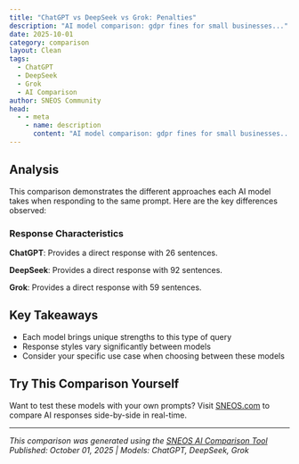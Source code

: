 ```yaml
---
title: "ChatGPT vs DeepSeek vs Grok: Penalties"
description: "AI model comparison: gdpr fines for small businesses..."
date: 2025-10-01
category: comparison
layout: Clean
tags:
  - ChatGPT
  - DeepSeek
  - Grok
  - AI Comparison
author: SNEOS Community
head:
  - - meta
    - name: description
      content: "AI model comparison: gdpr fines for small businesses..."
---
```


<ChatComparison
  title="ChatGPT vs DeepSeek vs Grok: Penalties"
  prompt="gdpr fines for small businesses"
  :responses='{
    "ChatGPT": "Under the General Data Protection Regulation (GDPR), small businesses are subject to the same rules and potential fines as larger organizations if they fail to comply with data protection requirements. However, fines are typically proportional to the severity of the breach and the size of the business.\n\n### Key Points About GDPR Fines for Small Businesses:\n\n1. **Two tiers of fines:**\n   - Up to \u20AC10 million, or 2% of global annual turnover (whichever is higher) for less severe infringements (e.g., failing to maintain proper records, not conducting impact assessments).\n   - Up to \u20AC20 million, or 4% of global annual turnover (whichever is higher) for more severe infringements (e.g., unlawful data processing, failure to obtain valid consent, breaches of data subjects\u2019 rights).\n\n2. **Enforcement Considerations:**\n   - Regulators take into account the size and revenue of the business.\n   - They may impose smaller fines or warnings/ reprimands for first-time or minor violations, especially for small businesses.\n   - Repeat offenses or serious negligence can lead to higher fines.\n\n3. **Examples of violations that may trigger fines:**\n   - Data breaches due to inadequate security measures.\n   - Failure to obtain proper consent for data processing.\n   - Not responding appropriately to data subject access requests.\n   - Not appointing a Data Protection Officer (when required).\n\n4. **Mitigating Factors:**\n   - Cooperation with authorities.\n   - Taking corrective actions promptly.\n   - Having a robust data protection policy.\n\n### Summary\n\nSmall businesses must ensure compliance with GDPR to avoid fines, which can be substantial relative to their size. Many small enterprises implement data protection measures, staff training, and records management to minimize risks.\n\nFor more detailed guidance, consult a legal expert or the relevant supervisory authority in your country.\n\n---\n\nIf you want, I can provide tips on how small businesses can better comply with GDPR to avoid fines.",
    "DeepSeek": "Of course. This is a critical topic for small businesses. Here\u2019s a clear, comprehensive breakdown of GDPR fines for small businesses, including how they are calculated, common reasons for fines, and practical steps to avoid them.\n\n### The Short Answer: Can Small Businesses Be Fined?\n\n**Yes, absolutely.** The GDPR does not exempt small businesses. However, regulators are required to consider the size of a business when determining a fine. A fine for a small business will be very different from a fine for a multinational corporation like Google or Meta, but it can still be devastating.\n\n---\n\n### How Are GDPR Fines Calculated?\n\nThe GDPR uses a **two-tier system** for fines, and the amounts are staggering. The key is that fines are **not automatic or fixed**; they are decided on a case-by-case basis.\n\n#### The Two Tiers:\n\n1.  **Lower Tier (Article 83(4)): Up to \u20AC10 million or 2% of global annual turnover, whichever is higher.**\n    *   This applies to less severe infringements, such as:\n        *   Failing to maintain proper records of processing activities.\n        *   Not notifying the supervisory authority and the data subject of a breach in time.\n        *   Not conducting a Data Protection Impact Assessment (DPIA) when required.\n        *   Insufficient security measures.\n\n2.  **Higher Tier (Article 83(5)): Up to \u20AC20 million or 4% of global annual turnover, whichever is higher.**\n    *   This applies to violations of the core principles of the GDPR, such as:\n        *   Lacking a legal basis for processing data (e.g., no valid consent).\n        *   Infringing on the rights of data subjects (e.g., not honoring a deletion request).\n        *   Transferring personal data to countries without adequate protection.\n\n**Crucially for small businesses:** \u0022Global annual turnover\u0022 means your total worldwide revenue. For a small business with a turnover of \u00A3500,000, a 2% fine would be \u00A310,000, and a 4% fine would be \u00A320,000. While these are not the multi-million euro fines you read about in the news, they are still significant and potentially crippling for a small operation.\n\n---\n\n### What Do Regulators Actually Consider When Fining a Small Business?\n\nThe GDPR requires regulators to be proportionate. When deciding on a fine, they must consider:\n\n*   **The nature, gravity, and duration of the infringement:** Was it a one-off mistake or a persistent, wilful disregard for the law? How many people were affected?\n*   **The intentional or negligent character of the infringement:** Did you know you were breaking the rules and do it anyway, or was it an honest oversight?\n*   **Any action taken to mitigate the damage:** Did you act quickly to contain a breach and inform those affected?\n*   **The degree of responsibility:** What technical and organisational measures did you have in place?\n*   **Previous infringements:** Is this your first time, or a repeat offence?\n*   **The manner of cooperation with the regulator:** Did you cooperate fully and transparently?\n*   **The categories of personal data affected:** A breach involving special category data (e.g., health, ethnicity) is treated more severely.\n*   **The manner in which the infringement became known:** Did you proactively report it?\n*   **And most importantly for small businesses: The size and financial resources of the business.**\n\nThis means a small, cooperative business that makes a genuine mistake and reports it will be treated far more leniently than a large, uncooperative one.\n\n---\n\n### Real-World Examples of Fines for Small Businesses\n\n*   **A German Medical Practice:** Fined **\u20AC105,000** for failing to implement adequate technical and organisational measures to protect patient data. The practice had stored patient data on an unencrypted server with a weak password.\n*   **A Portuguese Medical Clinic:** Fined **\u20AC400,000** for allowing non-clinical staff to access patient records without authorisation. This was a violation of the data minimisation and integrity/confidentiality principles.\n*   **A Swedish School:** Fined **\u20AC20,000** for using facial recognition technology to track student attendance without conducting a proper DPIA and without a strong legal basis.\n*   **A UK Cafe:** The ICO (Information Commissioner\u0027s Office) issued a **monetary penalty notice** to a cafe that used an insecure Wi-Fi system to collect customer data without a proper privacy notice.\n\nThese examples show that while the fines are substantial, they are not the multi-million euro figures seen against tech giants. The focus is on the **severity of the breach and the negligence involved**.\n\n---\n\n### How to Protect Your Small Business from GDPR Fines\n\nThe goal is **compliance**, not just avoiding fines. Here is a practical checklist:\n\n1.  **Know Your Data:** Document what personal data you hold, where it came from, who you share it with, and why you have it (your \u0022lawful basis\u0022). This is called a **Record of Processing Activities (RoPA)**.\n2.  **Have a Clear Privacy Notice:** Be transparent. Tell people who you are, what data you\u0027re collecting, why, how long you\u0027ll keep it, and what their rights are.\n3.  **Manage Consent Properly:** If you rely on consent, it must be freely given, specific, informed, and unambiguous. Make it as easy to withdraw as it is to give.\n4.  **Respect Data Subject Rights:** Have a process for handling requests from individuals to access, correct, or delete their data. You have one month to respond.\n5.  **Secure the Data:** Use appropriate technical measures (like encryption, strong passwords, and secure cloud storage) and organisational measures (like staff training and data handling policies).\n6.  **Report Breaches:** Know how to recognise a personal data breach and have a plan to report serious breaches to your supervisory authority within **72 hours**.\n7.  **Train Your Staff:** Your employees are your first line of defence. Ensure they understand data protection basics and their responsibilities.\n8.  **Consider a DPIA:** If you\u0027re planning a new project that uses personal data in a high-risk way (e.g., profiling, using new technology), conduct a Data Protection Impact Assessment first.\n\n### What to Do If You Think You\u0027ve Breached the GDPR\n\n1.  **Don\u0027t Panic.**\n2.  **Contain the Breach:** Take immediate steps to stop the breach and secure your systems.\n3.  **Assess the Risk:** Determine the likely consequences for the individuals affected.\n4.  **Report if Necessary:** If the breach is likely to result in a risk to people\u0027s rights and freedoms, report it to your supervisory authority (the ICO in the UK) within 72 hours.\n5.  **Document Everything:** Keep a clear record of what happened, what you did, and why. This will be crucial if the regulator investigates.\n\n### Conclusion\n\nFor a small business, a GDPR fine is a real risk, but it is a **manageable one**. Regulators are not out to bankrupt honest small businesses. They are looking for a **demonstrable effort to comply**.\n\nThe biggest financial threat to a small business from a GDPR breach is often not the fine itself, but the associated costs: reputational damage, loss of customer trust, and the operational cost of dealing with the fallout. By taking proactive, sensible steps towards compliance, you protect both your customers\u0027 data and the future of your business.",
    "Grok": "The General Data Protection Regulation (GDPR) is a comprehensive data protection law in the European Union (EU) that applies to any organization, including small businesses, processing personal data of individuals in the European Economic Area (EEA). GDPR fines can be substantial, even for small businesses, as the regulation does not differentiate penalties based on the size of the organization. Instead, fines are determined based on the nature, gravity, and duration of the infringement, as well as the organization\u0027s ability to pay and other factors.\n\n### GDPR Fines Structure\nGDPR fines are divided into two tiers, depending on the type of violation:\n\n1. **Lower Tier (Up to \u20AC10 million or 2% of global annual turnover, whichever is higher):**\n   - Violations related to obligations of data controllers and processors (e.g., failure to maintain records of processing activities).\n   - Failure to notify data protection authorities or individuals about a data breach.\n   - Failure to appoint a Data Protection Officer (DPO) when required.\n\n2. **Higher Tier (Up to \u20AC20 million or 4% of global annual turnover, whichever is higher):**\n   - Violations of core GDPR principles, such as unlawful processing of personal data, lack of consent, or ignoring data subject rights (e.g., right to access or erasure).\n   - Breaches involving sensitive data (e.g., health or biometric data).\n   - Failure to implement appropriate security measures leading to data breaches.\n\n### Impact on Small Businesses\nWhile the maximum fines are significant, data protection authorities (DPAs) in the EU often take a proportionate approach when penalizing small businesses. They consider factors such as:\n- The scale of the business (e.g., turnover, number of employees).\n- The severity and impact of the violation.\n- Whether the business took steps to comply with GDPR before the breach.\n- Whether the business cooperated with the DPA during the investigation.\n\nAs a result, small businesses are less likely to face the maximum fines unless the violation is particularly severe or repeated. Instead, they may receive smaller fines, warnings, or orders to rectify non-compliance.\n\n### Examples of Fines for Small Businesses\nWhile large corporations often receive the most attention for GDPR fines, small businesses have also been penalized. Some examples include:\n- **Spain (2020):** A small business was fined \u20AC5,000 for not obtaining proper consent for sending marketing emails.\n- **Germany (2019):** A small real estate company was fined \u20AC9,550 for excessive video surveillance of employees without a legal basis.\n- **Italy (2021):** A small retailer was fined \u20AC10,000 for failing to implement proper security measures, leading to a data breach.\n\nThese examples show that fines for small businesses are often in the thousands rather than millions, but they can still be significant for a small operation.\n\n### How Small Businesses Can Avoid GDPR Fines\nTo minimize the risk of fines, small businesses should take proactive steps to comply with GDPR:\n1. **Understand Your Obligations:**\n   - Determine if GDPR applies to your business (e.g., if you process data of EU/EEA residents, even if your business is outside the EU).\n   - Identify whether you are a data controller or processor.\n\n2. **Implement Data Protection Measures:**\n   - Obtain explicit consent before processing personal data.\n   - Secure customer and employee data with appropriate technical and organizational measures (e.g., encryption, access controls).\n   - Limit data collection to what is necessary (data minimization principle).\n\n3. **Appoint a Data Protection Officer (DPO):**\n   - A DPO is required if your business processes large-scale data or sensitive data. Even if not required, having a point person for data protection can help with compliance.\n\n4. **Create a Data Breach Response Plan:**\n   - Be prepared to notify the relevant DPA within 72 hours of discovering a data breach, and inform affected individuals if there\u2019s a high risk to their rights and freedoms.\n\n5. **Train Staff:**\n   - Educate employees on GDPR principles and data handling best practices to prevent accidental breaches.\n\n6. **Document Compliance Efforts:**\n   - Keep records of data processing activities, consent forms, and security measures to demonstrate compliance if audited.\n\n### Mitigating Factors for Fines\nIf a small business faces a GDPR investigation, the DPA may reduce the penalty if the business:\n- Shows it made a genuine effort to comply with GDPR.\n- Takes immediate action to address the violation.\n- Cooperates fully with the DPA.\n\n### Conclusion\nWhile GDPR fines can be significant, small businesses are often subject to more proportionate penalties compared to large corporations. However, even a small fine can be a financial burden for a small business, not to mention the potential reputational damage. Therefore, investing time and resources in GDPR compliance is critical to avoid fines and build trust with customers. If you\u0027re unsure about your obligations, consulting with a legal or data protection expert can provide clarity tailored to your specific situation. \n\nIf you have a specific case or scenario in mind, feel free to provide more details, and I can offer more targeted guidance!"
  }'
  published-date="19:08"
/>

## Analysis

This comparison demonstrates the different approaches each AI model takes when responding to the same prompt. Here are the key differences observed:

### Response Characteristics

**ChatGPT**: Provides a direct response with 26 sentences. 

**DeepSeek**: Provides a direct response with 92 sentences. 

**Grok**: Provides a direct response with 59 sentences. 

## Key Takeaways

- Each model brings unique strengths to this type of query
- Response styles vary significantly between models
- Consider your specific use case when choosing between these models

## Try This Comparison Yourself

Want to test these models with your own prompts? Visit [SNEOS.com](https://sneos.com) to compare AI responses side-by-side in real-time.

---

*This comparison was generated using the [SNEOS AI Comparison Tool](https://sneos.com)*
*Published: October 01, 2025 | Models: ChatGPT, DeepSeek, Grok*
